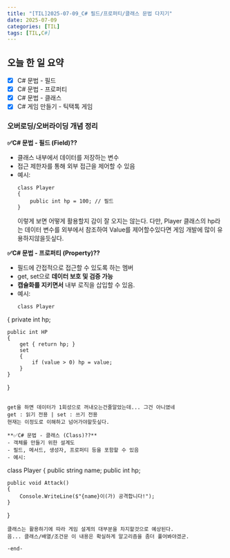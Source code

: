 ```yaml
---
title: "[TIL]2025-07-09_C# 필드/프로퍼티/클래스 문법 다지기"
date: 2025-07-09
categories: [TIL]
tags: [TIL,C#]
---
```


## 오늘 한 일 요약

- [X] C# 문법 - 필드
- [X] C# 문법 - 프로퍼티
- [X] C# 문법 - 클래스
- [X] C# 게임 만들기 - 틱택톡 게임  

### 오버로딩/오버라이딩 개념 정리  
  
**✅C# 문법 - 필드 (Field)??**  
  
- 클래스 내부에서 데이터를 저장하는 변수
- 접근 제한자를 통해 외부 접근을 제어할 수 있음
- 예시:
  ```
  class Player
  {
      public int hp = 100; // 필드
  }
  ```
  이렇게 보면 어떻게 활용할지 감이 잘 오지는 않는다.
  다만, Player 클래스의 hp라는 데이터 변수를 외부에서 참조하여
  Value를 제어할수있다면 게임 개발에 많이 유용하지않을듯싶다.  
  
**✅C# 문법 - 프로퍼티 (Property)??**  
  
- 필드에 간접적으로 접근할 수 있도록 하는 멤버
- get, set으로 **데이터 보호 및 검증 가능**
- **캡슐화를 지키면서** 내부 로직을 삽입할 수 있음.
- 예시:
  ```
  class Player
{
    private int hp;  
    
    public int HP
    {
        get { return hp; }
        set
        {
            if (value > 0) hp = value;
        }
    }
}
```

get을 하면 데이터가 1회성으로 꺼내오는건줄알았는데... 그건 아니였네  
get : 읽기 전용 | set : 쓰기 전용
현재는 이정도로 이해하고 넘어가야할듯싶다.

**✅C# 문법 - 클래스 (Class)??**
- 객체를 만들기 위한 설계도
- 필드, 메서드, 생성자, 프로퍼티 등을 포함할 수 있음
- 예시:
```
class Player
{
    public string name;
    public int hp;

    public void Attack()
    {
        Console.WriteLine($"{name}이(가) 공격합니다!");
    }
}
```
클래스는 활용하기에 따라 게임 설계의 대부분을 차지할것으로 예상된다.
음... 클래스/배열/조건문 이 내용은 확실하게 알고리즘을 좀더 풀어봐야겠군.

-end-
